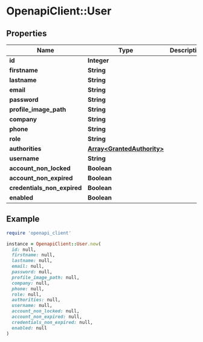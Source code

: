 # OpenapiClient::User

## Properties

| Name | Type | Description | Notes |
| ---- | ---- | ----------- | ----- |
| **id** | **Integer** |  | [optional] |
| **firstname** | **String** |  | [optional] |
| **lastname** | **String** |  | [optional] |
| **email** | **String** |  | [optional] |
| **password** | **String** |  | [optional] |
| **profile_image_path** | **String** |  | [optional] |
| **company** | **String** |  | [optional] |
| **phone** | **String** |  | [optional] |
| **role** | **String** |  | [optional] |
| **authorities** | [**Array&lt;GrantedAuthority&gt;**](GrantedAuthority.md) |  | [optional] |
| **username** | **String** |  | [optional] |
| **account_non_locked** | **Boolean** |  | [optional] |
| **account_non_expired** | **Boolean** |  | [optional] |
| **credentials_non_expired** | **Boolean** |  | [optional] |
| **enabled** | **Boolean** |  | [optional] |

## Example

```ruby
require 'openapi_client'

instance = OpenapiClient::User.new(
  id: null,
  firstname: null,
  lastname: null,
  email: null,
  password: null,
  profile_image_path: null,
  company: null,
  phone: null,
  role: null,
  authorities: null,
  username: null,
  account_non_locked: null,
  account_non_expired: null,
  credentials_non_expired: null,
  enabled: null
)
```

